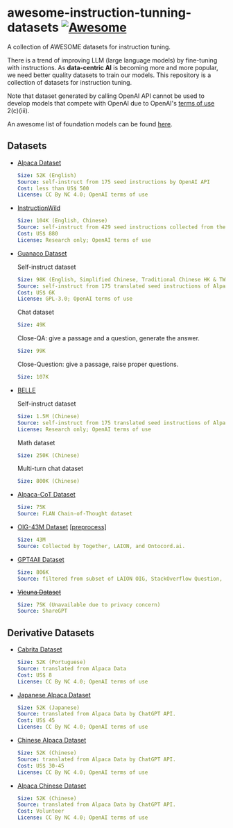 <!-- omit in toc -->

# awesome-instruction-tunning-datasets [![Awesome](https://awesome.re/badge.svg)](https://awesome.re)

A collection of AWESOME datasets for instruction tuning.

There is a trend of improving LLM (large language models) by fine-tuning with instructions. As **data-centric AI** is becoming more and more popular, we need better quality datasets to train our models. This repository is a collection of datasets for instruction tuning.

Note that dataset generated by calling OpenAI API cannot be used to develop models that compete with OpenAI due to OpenAI's [terms of use](https://openai.com/policies/terms-of-use) 2(c)(iii).

An awesome list of foundation models can be found [here](https://github.com/zhengzangw/awesome-huge-models).

## Datasets

- [Alpaca Dataset](https://github.com/tatsu-lab/stanford_alpaca)

  ```yaml
  Size: 52K (English)
  Source: self-instruct from 175 seed instructions by OpenAI API
  Cost: less than US$ 500
  License: CC By NC 4.0; OpenAI terms of use
  ```

- [InstructionWild](https://github.com/XueFuzhao/InstructionWild)

  ```yaml
  Size: 104K (English, Chinese)
  Source: self-instruct from 429 seed instructions collected from the Internet
  Cost: US$ 880
  License: Research only; OpenAI terms of use
  ```

- [Guanaco Dataset](https://huggingface.co/datasets/JosephusCheung/GuanacoDataset)

  Self-instruct dataset

  ```yaml
  Size: 98K (English, Simplified Chinese, Traditional Chinese HK & TW, Janpanese)
  Source: self-instruct from 175 translated seed instructions of Alpaca Dataset
  Cost: US$ 6K
  License: GPL-3.0; OpenAI terms of use
  ```

  Chat dataset

  ```yaml
  Size: 49K
  ```

  Close-QA: give a passage and a question, generate the answer.

  ```yaml
  Size: 99K
  ```

  Close-Question: give a passage, raise proper questions.

  ```yaml
  Size: 107K
  ```

- [BELLE](https://github.com/LianjiaTech/BELLE)

  Self-instruct dataset

  ```yaml
  Size: 1.5M (Chinese)
  Source: self-instruct from 175 translated seed instructions of Alpaca Dataset
  License: Research only; OpenAI terms of use
  ```

  Math dataset

  ```yaml
  Size: 250K (Chinese)
  ```

  Multi-turn chat dataset

  ```yaml
  Size: 800K (Chinese)
  ```

- [Alpaca-CoT Dataset](https://github.com/PhoebusSi/Alpaca-CoT)

  ```yaml
  Size: 75K
  Source: FLAN Chain-of-Thought dataset
  ```

- [OIG-43M Dataset](https://huggingface.co/datasets/laion/OIG) [[preprocess]](https://github.com/togethercomputer/OpenChatKit)

  ```yaml
  Size: 43M
  Source: Collected by Together, LAION, and Ontocord.ai.
  ```

- [GPT4All Dataset](https://github.com/nomic-ai/gpt4all)

  ```yaml
  Size: 806K
  Source: filtered from subset of LAION OIG, StackOverflow Question, BigSciense/p3 dataset. Answered by OpenAI API.
  ```

- <s>[Vicuna Dataset](https://github.com/lm-sys/FastChat)</s>

  ```yaml
  Size: 75K (Unavailable due to privacy concern)
  Source: ShareGPT
  ```

## Derivative Datasets

- [Cabrita Dataset](https://github.com/22-hours/cabrita)

  ```yaml
  Size: 52K (Portuguese)
  Source: translated from Alpaca Data
  Cost: US$ 8
  License: CC By NC 4.0; OpenAI terms of use
  ```

- [Japanese Alpaca Dataset](https://github.com/masa3141/japanese-alpaca-lora)

  ```yaml
  Size: 52K (Japanese)
  Source: translated from Alpaca Data by ChatGPT API.
  Cost: US$ 45
  License: CC By NC 4.0; OpenAI terms of use
  ```

- [Chinese Alpaca Dataset](https://github.com/LC1332/Chinese-alpaca-lora)

  ```yaml
  Size: 52K (Chinese)
  Source: translated from Alpaca Data by ChatGPT API.
  Cost: US$ 30-45
  License: CC By NC 4.0; OpenAI terms of use
  ```

- [Alpaca Chinese Dataset](https://github.com/hikariming/alpaca_chinese_dataset)

  ```yaml
  Size: 52K (Chinese)
  Source: translated from Alpaca Data by ChatGPT API.
  Cost: Volunteer
  License: CC By NC 4.0; OpenAI terms of use
  ```
